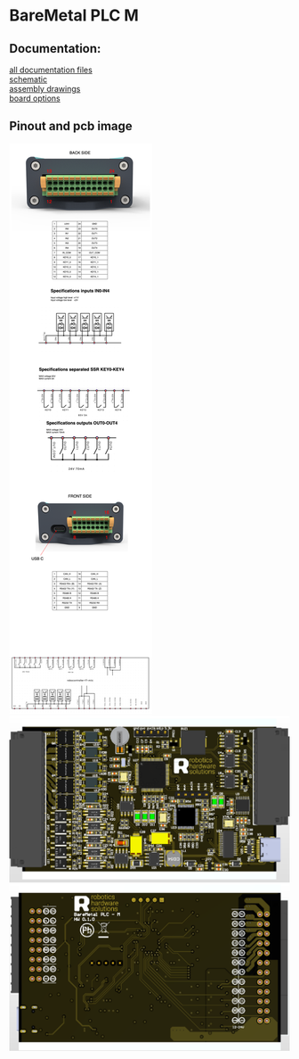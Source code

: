 # BareMetal PLC M 

## Documentation:
[all documentation files](doc/pcb/)<br>
[schematic](<doc/pcb/Schematic Prints.PDF>)<br>
[assembly drawings](<doc/pcb/Assembly Drawings.PDF>)<br>
[board options](doc/pcb/board_options.txt)

## Pinout and pcb image
![pinout](doc/pinout/pinout.png)<br>
![top](doc/photo/top.png)<br>
![top](doc/photo/bot.png)








